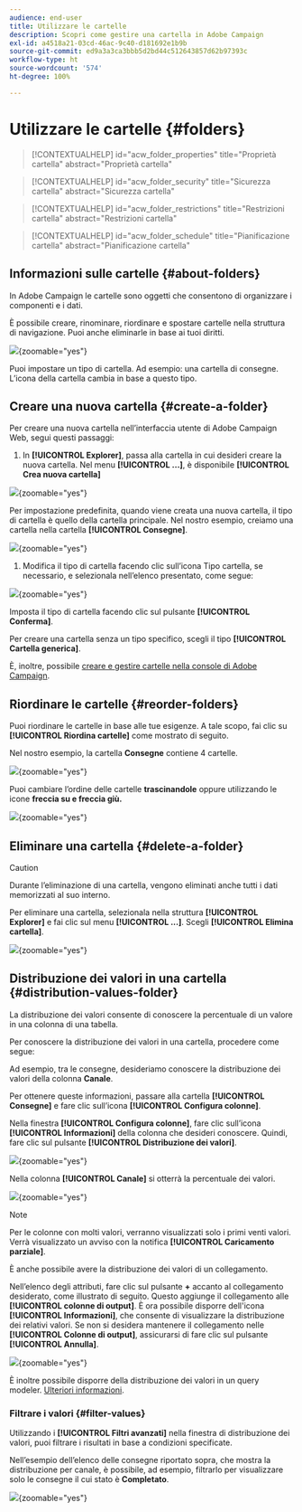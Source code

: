 ```yaml
---
audience: end-user
title: Utilizzare le cartelle
description: Scopri come gestire una cartella in Adobe Campaign
exl-id: a4518a21-03cd-46ac-9c40-d181692e1b9b
source-git-commit: ed9a3a3ca3bbb5d2bd44c512643857d62b97393c
workflow-type: ht
source-wordcount: '574'
ht-degree: 100%

---
```


# Utilizzare le cartelle {#folders}

>[!CONTEXTUALHELP]
>id="acw_folder_properties"
>title="Proprietà cartella"
>abstract="Proprietà cartella"

>[!CONTEXTUALHELP]
>id="acw_folder_security"
>title="Sicurezza cartella"
>abstract="Sicurezza cartella"

>[!CONTEXTUALHELP]
>id="acw_folder_restrictions"
>title="Restrizioni cartella"
>abstract="Restrizioni cartella"

>[!CONTEXTUALHELP]
>id="acw_folder_schedule"
>title="Pianificazione cartella"
>abstract="Pianificazione cartella"

## Informazioni sulle cartelle {#about-folders}

In Adobe Campaign le cartelle sono oggetti che consentono di organizzare i componenti e i dati.

È possibile creare, rinominare, riordinare e spostare cartelle nella struttura di navigazione. Puoi anche eliminarle in base ai tuoi diritti.

![](assets/folders.png){zoomable="yes"}

Puoi impostare un tipo di cartella. Ad esempio: una cartella di consegne.
L’icona della cartella cambia in base a questo tipo.

## Creare una nuova cartella {#create-a-folder}

Per creare una nuova cartella nell’interfaccia utente di Adobe Campaign Web, segui questi passaggi:

1. In **[!UICONTROL Explorer]**, passa alla cartella in cui desideri creare la nuova cartella.
Nel menu **[!UICONTROL ...]**, è disponibile **[!UICONTROL Crea nuova cartella]**

![](assets/folder_create.png){zoomable="yes"}

Per impostazione predefinita, quando viene creata una nuova cartella, il tipo di cartella è quello della cartella principale. Nel nostro esempio, creiamo una cartella nella cartella **[!UICONTROL Consegne]**.

![](assets/folder_new.png){zoomable="yes"}

1. Modifica il tipo di cartella facendo clic sull’icona Tipo cartella, se necessario, e selezionala nell’elenco presentato, come segue:

![](assets/folder_type.png){zoomable="yes"}

Imposta il tipo di cartella facendo clic sul pulsante **[!UICONTROL Conferma]**.

Per creare una cartella senza un tipo specifico, scegli il tipo **[!UICONTROL Cartella generica]**.

È, inoltre, possibile [creare e gestire cartelle nella console di Adobe Campaign](https://experienceleague.adobe.com/it/docs/campaign/campaign-v8/config/configuration/folders-and-views).


## Riordinare le cartelle {#reorder-folders}

Puoi riordinare le cartelle in base alle tue esigenze. A tale scopo, fai clic su **[!UICONTROL Riordina cartelle]** come mostrato di seguito.

Nel nostro esempio, la cartella **Consegne** contiene 4 cartelle.

![](assets/folder-reorder.png){zoomable="yes"}

Puoi cambiare l’ordine delle cartelle **trascinandole** oppure utilizzando le icone **freccia su e freccia giù.**

![](assets/folder-draganddrop.png){zoomable="yes"}


## Eliminare una cartella {#delete-a-folder}

>[!CAUTION]
>
>Durante l’eliminazione di una cartella, vengono eliminati anche tutti i dati memorizzati al suo interno.

Per eliminare una cartella, selezionala nella struttura **[!UICONTROL Explorer]** e fai clic sul menu **[!UICONTROL ...]**.
Scegli **[!UICONTROL Elimina cartella]**.

![](assets/folder_delete.png){zoomable="yes"}

## Distribuzione dei valori in una cartella {#distribution-values-folder}

La distribuzione dei valori consente di conoscere la percentuale di un valore in una colonna di una tabella.

Per conoscere la distribuzione dei valori in una cartella, procedere come segue:

Ad esempio, tra le consegne, desideriamo conoscere la distribuzione dei valori della colonna **Canale**.

Per ottenere queste informazioni, passare alla cartella **[!UICONTROL Consegne]** e fare clic sull’icona **[!UICONTROL Configura colonne]**.

Nella finestra **[!UICONTROL Configura colonne]**, fare clic sull’icona **[!UICONTROL Informazioni]** della colonna che desideri conoscere. Quindi, fare clic sul pulsante **[!UICONTROL Distribuzione dei valori]**.

![](assets/values_deliveries.png){zoomable="yes"}

Nella colonna **[!UICONTROL Canale]** si otterrà la percentuale dei valori.

![](assets/values_percentage.png){zoomable="yes"}

>[!NOTE]
>
> Per le colonne con molti valori, verranno visualizzati solo i primi venti valori. Verrà visualizzato un avviso con la notifica **[!UICONTROL Caricamento parziale]**.

È anche possibile avere la distribuzione dei valori di un collegamento.

Nell’elenco degli attributi, fare clic sul pulsante **+** accanto al collegamento desiderato, come illustrato di seguito. Questo aggiunge il collegamento alle **[!UICONTROL colonne di output]**. È ora possibile disporre dell&#39;icona **[!UICONTROL Informazioni]**, che consente di visualizzare la distribuzione dei relativi valori. Se non si desidera mantenere il collegamento nelle **[!UICONTROL Colonne di output]**, assicurarsi di fare clic sul pulsante **[!UICONTROL Annulla]**.

![](assets/values_link.png){zoomable="yes"}

È inoltre possibile disporre della distribuzione dei valori in un query modeler. [Ulteriori informazioni](../query/build-query.md#distribution-of-values-in-a-query).

### Filtrare i valori {#filter-values}

Utilizzando i **[!UICONTROL Filtri avanzati]** nella finestra di distribuzione dei valori, puoi filtrare i risultati in base a condizioni specificate.

Nell’esempio dell’elenco delle consegne riportato sopra, che mostra la distribuzione per canale, è possibile, ad esempio, filtrarlo per visualizzare solo le consegne il cui stato è **Completato**.

![](assets/values_filter.png){zoomable="yes"}
